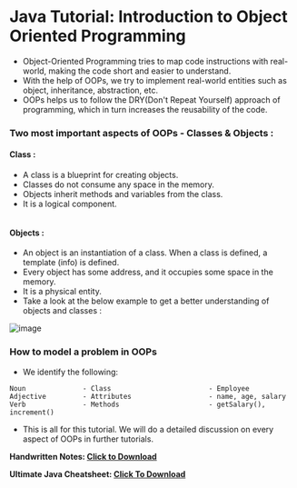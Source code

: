 # Java Tutorial: Introduction to Object Oriented Programming
- Object-Oriented Programming tries to map code instructions with real-world, making the code short and easier to understand.
- With the help of OOPs, we try to implement real-world entities such as object, inheritance, abstraction, etc.
- OOPs helps us to follow the DRY(Don't Repeat Yourself) approach of programming, which in turn increases the reusability of the code.

### Two most important aspects of OOPs - Classes & Objects :

#### Class :
- A class is a blueprint for creating objects.
- Classes do not consume any space in the memory.
- Objects inherit methods and variables from the class.
- It is a logical component.

<img src="https://api.codewithharry.com/media/videoSeriesFiles/courseFiles/java-tutorials-for-beginners-36/base64.png" alt="">

#### Objects :
- An object is an instantiation of a class. When a class is defined, a template (info) is defined.
- Every object has some address, and it occupies some space in the memory.
- It is a physical entity.
- Take a look at the below example to get a better understanding of objects and classes :

![image](https://user-images.githubusercontent.com/70385488/152324690-d8bc7fce-b9c8-4fe6-b93e-a5b38702af1a.png)

### How to model a problem in OOPs
- We identify the following:

```
Noun              - Class                        - Employee
Adjective         - Attributes                   - name, age, salary
Verb              - Methods                      - getSalary(), increment()
```

- This is all for this tutorial. We will do a detailed discussion on every aspect of OOPs in further tutorials.

**Handwritten Notes: [Click to Download](https://api.codewithharry.com/media/videoSeriesFiles/courseFiles/java-tutorials-for-beginners-36/Ch8.pdf)**

**Ultimate Java Cheatsheet: [Click To Download](https://api.codewithharry.com/media/videoSeriesFiles/courseFiles/java-tutorials-for-beginners-36/UltimateJavaCheatSheet.pdf)**
